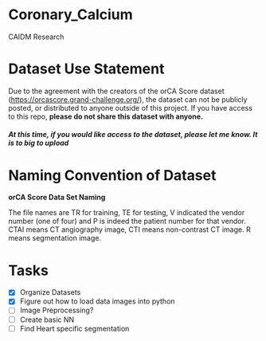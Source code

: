 # Coronary_Calcium
CAIDM Research

# Dataset Use Statement

Due to the agreement with the creators of the orCA Score dataset (https://orcascore.grand-challenge.org/), the dataset can not be publicly posted, or distributed to anyone outside of this project.
If you have access to this repo, **please do not share this dataset with anyone.**

##### At this time, if you would like access to the dataset, please let me know. It is to big to upload

# Naming Convention of Dataset
**orCA Score Data Set Naming** 

The file names are TR for training, TE for testing, V indicated the vendor number (one of four) and P is indeed the patient number for that vendor. CTAI means CT angiography image, CTI means non-contrast CT image. R means segmentation image.

# Tasks
- [x] Organize Datasets
- [x] Figure out how to load data images into python
- [ ] Image Preprocessing?
- [ ] Create basic NN
- [ ] Find Heart specific segmentation
